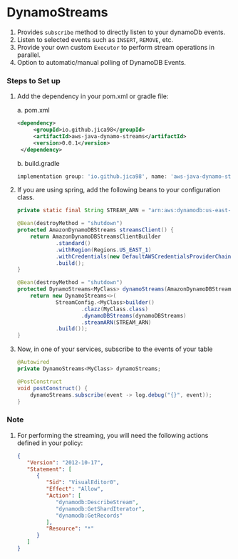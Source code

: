 # DynamoStreams

1. Provides `subscribe` method to directly listen to your dynamoDb events.
2. Listen to selected events such as `INSERT`, `REMOVE`, etc.
3. Provide your own custom `Executor` to perform stream operations in parallel.
4. Option to automatic/manual polling of DynamoDB Events.

### Steps to Set up

1. Add the dependency in your pom.xml or gradle file:

   a. pom.xml

    ````xml
    <dependency>
         <groupId>io.github.jica98</groupId>
         <artifactId>aws-java-dynamo-streams</artifactId>
         <version>0.0.1</version>
     </dependency>
   ````
    b. build.gradle
    
    ````groovy
   implementation group: 'io.github.jica98', name: 'aws-java-dynamo-streams', version: '0.0.1'
   ````
2. If you are using spring, add the following beans to your configuration class.

    ````java
   private static final String STREAM_ARN = "arn:aws:dynamodb:us-east-1:your-dynamo-db-stream";
   
    @Bean(destroyMethod = "shutdown")
    protected AmazonDynamoDBStreams streamsClient() {
        return AmazonDynamoDBStreamsClientBuilder
                .standard()
                .withRegion(Regions.US_EAST_1)
                .withCredentials(new DefaultAWSCredentialsProviderChain())
                .build();
    }

    @Bean(destroyMethod = "shutdown")
    protected DynamoStreams<MyClass> dynamoStreams(AmazonDynamoDBStreams dynamoDBStreams) {
        return new DynamoStreams<>(
                StreamConfig.<MyClass>builder()
                        .clazz(MyClass.class)
                        .dynamoDBStreams(dynamoDBStreams)
                        .streamARN(STREAM_ARN)
                .build());
    }
   ````
   
3. Now, in one of your services, subscribe to the events of your table

    ````java
    @Autowired
    private DynamoStreams<MyClass> dynamoStreams;
   
    @PostConstruct
    void postConstruct() {
        dynamoStreams.subscribe(event -> log.debug("{}", event));
    }
   ````
   
### Note
1. For performing the streaming, you will need the following actions defined in your policy:
   ```json
   {
      "Version": "2012-10-17",
      "Statement": [
         {
            "Sid": "VisualEditor0",
            "Effect": "Allow",
            "Action": [
               "dynamodb:DescribeStream",
               "dynamodb:GetShardIterator",
               "dynamodb:GetRecords"
            ],
            "Resource": "*"
         }
      ]
   }
   ```